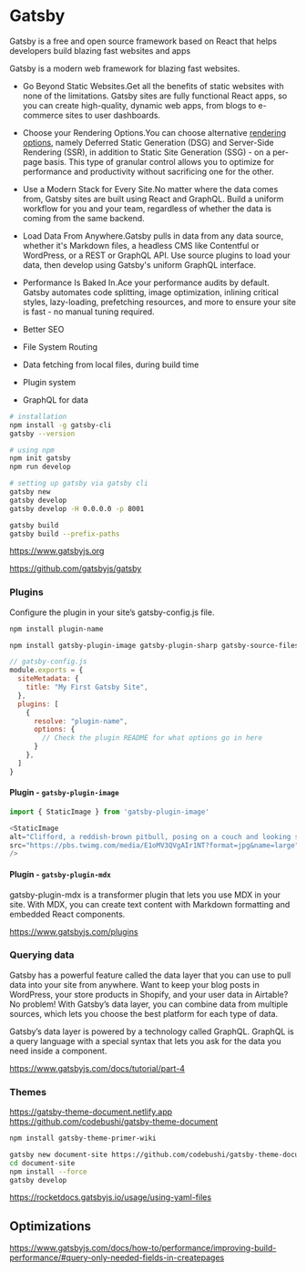 # Gatsby

Gatsby is a free and open source framework based on React that helps developers build blazing fast websites and apps

Gatsby is a modern web framework for blazing fast websites.

- Go Beyond Static Websites.Get all the benefits of static websites with none of the limitations. Gatsby sites are fully functional React apps, so you can create high-quality, dynamic web apps, from blogs to e-commerce sites to user dashboards.
- Choose your Rendering Options.You can choose alternative [rendering options](https://gatsbyjs.com/docs/conceptual/rendering-options/), namely Deferred Static Generation (DSG) and Server-Side Rendering (SSR), in addition to Static Site Generation (SSG) - on a per-page basis. This type of granular control allows you to optimize for performance and productivity without sacrificing one for the other.
- Use a Modern Stack for Every Site.No matter where the data comes from, Gatsby sites are built using React and GraphQL. Build a uniform workflow for you and your team, regardless of whether the data is coming from the same backend.
- Load Data From Anywhere.Gatsby pulls in data from any data source, whether it's Markdown files, a headless CMS like Contentful or WordPress, or a REST or GraphQL API. Use source plugins to load your data, then develop using Gatsby's uniform GraphQL interface.
- Performance Is Baked In.Ace your performance audits by default. Gatsby automates code splitting, image optimization, inlining critical styles, lazy-loading, prefetching resources, and more to ensure your site is fast - no manual tuning required.

- Better SEO
- File System Routing
- Data fetching from local files, during build time
- Plugin system
- GraphQL for data

```bash
# installation
npm install -g gatsby-cli
gatsby --version

# using npm
npm init gatsby
npm run develop

# setting up gatsby via gatsby cli
gatsby new
gatsby develop
gatsby develop -H 0.0.0.0 -p 8001

gatsby build
gatsby build --prefix-paths
```

<https://www.gatsbyjs.org>

<https://github.com/gatsbyjs/gatsby>

### Plugins

Configure the plugin in your site’s gatsby-config.js file.

```bash
npm install plugin-name

npm install gatsby-plugin-image gatsby-plugin-sharp gatsby-source-filesystem
```

```js
// gatsby-config.js
module.exports = {
  siteMetadata: {
    title: "My First Gatsby Site",
  },
  plugins: [
    {
      resolve: "plugin-name",
      options: {
        // Check the plugin README for what options go in here
      }
    },
  ]
}
```

#### Plugin - `gatsby-plugin-image`

```js
import { StaticImage } from 'gatsby-plugin-image'

<StaticImage
alt="Clifford, a reddish-brown pitbull, posing on a couch and looking stoically at the camera"
src="https://pbs.twimg.com/media/E1oMV3QVgAIr1NT?format=jpg&name=large"
/>
```

#### Plugin - `gatsby-plugin-mdx`

gatsby-plugin-mdx is a transformer plugin that lets you use MDX in your site. With MDX, you can create text content with Markdown formatting and embedded React components.

<https://www.gatsbyjs.com/plugins>

### Querying data

Gatsby has a powerful feature called the data layer that you can use to pull data into your site from anywhere. Want to keep your blog posts in WordPress, your store products in Shopify, and your user data in Airtable? No problem! With Gatsby’s data layer, you can combine data from multiple sources, which lets you choose the best platform for each type of data.

Gatsby’s data layer is powered by a technology called GraphQL. GraphQL is a query language with a special syntax that lets you ask for the data you need inside a component.

<https://www.gatsbyjs.com/docs/tutorial/part-4>

### Themes

<https://gatsby-theme-document.netlify.app>
<https://github.com/codebushi/gatsby-theme-document>

```bash
npm install gatsby-theme-primer-wiki

gatsby new document-site https://github.com/codebushi/gatsby-theme-document-example
cd document-site
npm install --force
gatsby develop
```

<https://rocketdocs.gatsbyjs.io/usage/using-yaml-files>

## Optimizations

<https://www.gatsbyjs.com/docs/how-to/performance/improving-build-performance/#query-only-needed-fields-in-createpages>
